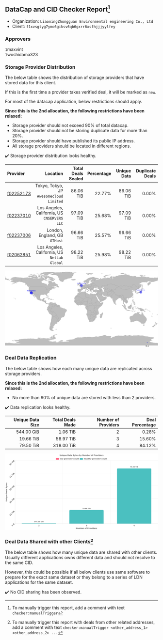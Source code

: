 ## DataCap and CID Checker Report[^1]
 - Organization: `LiaoningZhongguan Environmental engineering Co., Ltd`
 - Client: `f1xvsgtyg7ymo6giksv6qb6gxrr6xsfhjjjyylfey`
### Approvers
`1`maxvint<br/>`1`woshidama323

### Storage Provider Distribution
The below table shows the distribution of storage providers that have stored data for this client.

If this is the first time a provider takes verified deal, it will be marked as `new`.

For most of the datacap application, below restrictions should apply.

**Since this is the 2nd allocation, the following restrictions have been relaxed:**
 - Storage provider should not exceed 90% of total datacap.
 - Storage provider should not be storing duplicate data for more than 20%.
 - Storage provider should have published its public IP address.
 - All storage providers should be located in different regions.

✔️ Storage provider distribution looks healthy.

| Provider                                              |                                        Location | Total Deals Sealed | Percentage | Unique Data | Duplicate Deals |
| :---------------------------------------------------- | ----------------------------------------------: | -----------------: | ---------: | ----------: | --------------: |
| [f02252173](https://filfox.info/en/address/f02252173) |     Tokyo, Tokyo, JP<br/>`Awesomecloud Limited` |          86.06 TiB |     22.77% |   86.06 TiB |           0.00% |
| [f02237010](https://filfox.info/en/address/f02237010) | Los Angeles, California, US<br/>`CNSERVERS LLC` |          97.09 TiB |     25.68% |   97.09 TiB |           0.00% |
| [f02237006](https://filfox.info/en/address/f02237006) |                London, England, GB<br/>`GTHost` |          96.66 TiB |     25.57% |   96.66 TiB |           0.00% |
| [f02062851](https://filfox.info/en/address/f02062851) | Los Angeles, California, US<br/>`NetLab Global` |          98.22 TiB |     25.98% |   98.22 TiB |           0.00% |

<img src="https://raw.githubusercontent.com/data-preservation-programs/filplus-checker-assets/main/filecoin-project/filecoin-plus-large-datasets/issues/2100/1693482758832.png"/>

### Deal Data Replication
The below table shows how each many unique data are replicated across storage providers.


**Since this is the 2nd allocation, the following restrictions have been relaxed:**
- No more than 90% of unique data are stored with less than 2 providers.

✔️ Data replication looks healthy.

| Unique Data Size | Total Deals Made | Number of Providers | Deal Percentage |
| ---------------: | ---------------: | ------------------: | --------------: |
|       544.00 GiB |         1.06 TiB |                   2 |           0.28% |
|        19.66 TiB |        58.97 TiB |                   3 |          15.60% |
|        79.50 TiB |       318.00 TiB |                   4 |          84.12% |

<img src="https://raw.githubusercontent.com/data-preservation-programs/filplus-checker-assets/main/filecoin-project/filecoin-plus-large-datasets/issues/2100/1693482759626.png"/>

### Deal Data Shared with other Clients[^3]
The below table shows how many unique data are shared with other clients.
Usually different applications owns different data and should not resolve to the same CID.

However, this could be possible if all below clients use same software to prepare for the exact same dataset or they belong to a series of LDN applications for the same dataset.

✔️ No CID sharing has been observed.

[^1]: To manually trigger this report, add a comment with text `checker:manualTrigger`

[^2]: Deals from those addresses are combined into this report as they are specified with `checker:manualTrigger`

[^3]: To manually trigger this report with deals from other related addresses, add a comment with text `checker:manualTrigger <other_address_1> <other_address_2> ...`
